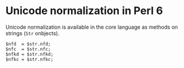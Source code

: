 # Unicode normalization in Perl 6

Unicode normalization is available in the core language as methods on strings
(`Str` onbjects).

    $nfd  = $str.nfd;
    $nfc  = $str.nfc;
    $nfkd = $str.nfkd;
    $nfkc = $str.nfkc;
